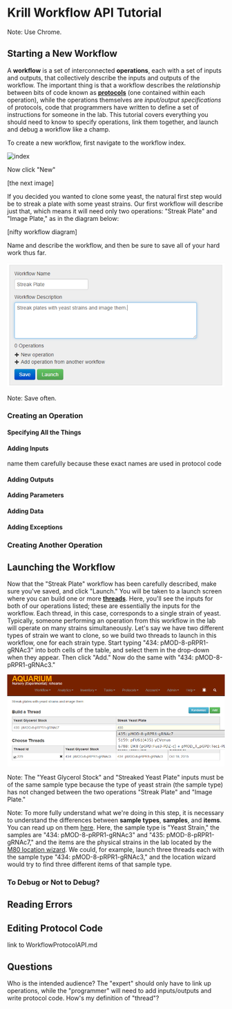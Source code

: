 # Krill Workflow API Tutorial

Note: Use Chrome.

## Starting a New Workflow
A **workflow** is a set of interconnected **operations**, each with a set of inputs and outputs, that collectively describe the inputs and outputs of the workflow. The important thing is that a workflow describes the *relationship* between bits of code known as [**protocols**][protocols] (one contained within each operation), while the operations themselves are *input/output specifications* of protocols, code that programmers have written to define a set of instructions for someone in the lab. This tutorial covers everything you should need to know to specify operations, link them together, and launch and debug a workflow like a champ.

To create a new workflow, first navigate to the workflow index.

![index](images/workflow_tutorial/new_workflow_index.png)

Now click "New"

[the next image]

If you decided you wanted to clone some yeast, the natural first step would be to streak a plate with some yeast strains. Our first workflow will describe just that, which means it will need only two operations: "Streak Plate" and "Image Plate," as in the diagram below:

[nifty workflow diagram]

Name and describe the workflow, and then be sure to save all of your hard work thus far.

![name_and_description](images/workflow_tutorial/name_and_description.png)

Note: Save often. 

### Creating an Operation

#### Specifying All the Things

#### Adding Inputs
name them carefully because these exact names are used in protocol code
#### Adding Outputs

#### Adding Parameters

#### Adding Data

#### Adding Exceptions

### Creating Another Operation

## Launching the Workflow

Now that the "Streak Plate" workflow has been carefully described, make sure you've saved, and click "Launch." You will be taken to a launch screen where you can build one or more [**threads**][threads]. Here, you'll see the inputs for both of our operations listed; these are essentially the inputs for the workflow. Each thread, in this case, corresponds to a single strain of yeast. Typically, someone performing an operation from this workflow in the lab will operate on many strains simultaneously. Let's say we have two different types of strain we want to clone, so we build two threads to launch in this workflow, one for each strain type. Start typing "434: pMOD-8-pRPR1-gRNAc3" into both cells of the table, and select them in the drop-down when they appear. Then click "Add." Now do the same with "434: pMOD-8-pRPR1-gRNAc3."

![build_threads](images/workflow_tutorial/build_threads.png)

Note: The "Yeast Glycerol Stock" and "Streaked Yeast Plate" inputs must be of the same sample type because the type of yeast strain (the sample type) has not changed between the two operations "Streak Plate" and "Image Plate."

Note: To more fully understand what we're doing in this step, it is necessary to understand the differences between **sample types**, **samples**, and **items**. You can read up on them [here][sample types, samples, and items]. Here, the sample type is "Yeast Strain," the samples are "434: pMOD-8-pRPR1-gRNAc3" and "435: pMOD-8-pRPR1-gRNAc7," and the items are the physical strains in the lab located by the [M80 location wizard][location wizards]. We could, for example, launch three threads each with the sample type "434: pMOD-8-pRPR1-gRNAc3," and the location wizard would try to find three different items of that sample type.

### To Debug or Not to Debug?

## Reading Errors

## Editing Protocol Code
link to WorkflowProtocolAPI.md

## Questions
Who is the intended audience? The "expert" should only have to link up operations, while the "programmer" will need to add inputs/outputs and write protocol code.
How's my definition of "thread"?

[protocols]: https://github.com/klavinslab/aquarium/blob/master/doc/Krill.md#authoring-protocols-for-aquarium "Authoring Protocols for Aquarium"
[threads]: https://github.com/klavinslab/aquarium/blob/master/doc/WorkflowProtocolAPI.md#threads "Threads"
[sample types, samples, and items]: https://github.com/klavinslab/aquarium/blob/master/doc/Krill.md#items-objects-and-samples "Sample Types, Samples, and Items"
[location wizards]: https://github.com/klavinslab/aquarium/blob/master/doc/Location%20Wizard.md#location-wizards "Location Wizards"

